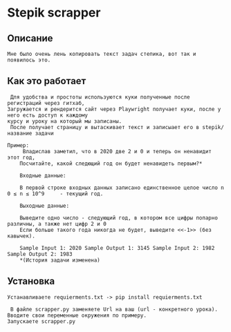 # Stepik scrapper

## Описание

    Мне было очень лень копировать текст задач степика, вот так и появилось это.

## Как это работает

     Для удобства и простоты используются куки полученные после регистраций через гитхаб,
    Загружается и рендерится сайт через Playwright получает куки, после у него есть доступ к каждому
    курсу и уроку на который мы записаны.
     После получает страницу и вытаскивает текст и записыает его в stepik/название задачи

    Пример:
         Владислав заметил, что в 2020 две 2 и 0 и теперь он ненавидит этот год, 
        Посчитайте, какой следющий год он будет ненавидеть первым?*

        Входные данные:

        В первой строке входных данных записано единственное целое число n 0 ≤ n ≤ 10^9     - текущий год.

        Выходные данные:

        Выведите одно число - следующий год, в котором все цифры попарно различны, а также нет цифр 2 и 0
        Если больше такого года никогда не будет, выведите <<-1>> (без кавычек).

        Sample Input 1: 2020 Sample Output 1: 3145 Sample Input 2: 1982 Sample Output 2: 1983
        *(История задачи изменена)

## Установка

    Устанавливаете requierments.txt -> pip install requierments.txt

     В файле scrapper.py заменяете Url на ваш (url - конкретного урока).
    Вводите свои переменные окружения по примеру.
    Запускаете scrapper.py
